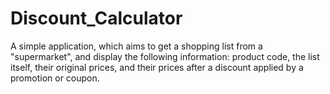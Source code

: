 # Discount_Calculator
A simple application, which aims to get a shopping list from a "supermarket", and display the following information: product code, the list itself, their original prices, and their prices after a discount applied by a promotion or coupon.
